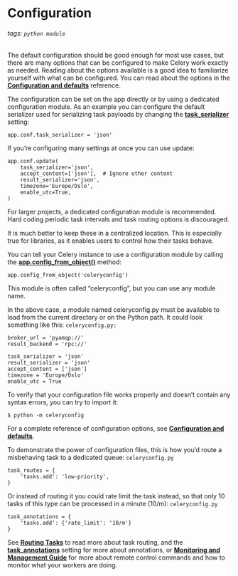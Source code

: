 # Configuration
###### tags: `python module`

The default configuration should be good enough for most use cases, but there are many options that can be configured to make Celery work exactly as needed. Reading about the options available is a good idea to familiarize yourself with what can be configured. You can read about the options in the [**Configuration and defaults**](https://docs.celeryq.dev/en/stable/userguide/configuration.html#configuration) reference.

The configuration can be set on the app directly or by using a dedicated configuration module. As an example you can configure the default serializer used for serializing task payloads by changing the [**task_serializer**](https://docs.celeryq.dev/en/stable/userguide/configuration.html#std-setting-task_serializer) setting:
```python=
app.conf.task_serializer = 'json'
```

If you’re configuring many settings at once you can use update:
```python=
app.conf.update(
    task_serializer='json',
    accept_content=['json'],  # Ignore other content
    result_serializer='json',
    timezone='Europe/Oslo',
    enable_utc=True,
)
```

For larger projects, a dedicated configuration module is recommended. Hard coding periodic task intervals and task routing options is discouraged. 

It is much better to keep these in a centralized location. This is especially true for libraries, as it enables users to control how their tasks behave.

You can tell your Celery instance to use a configuration module by calling the [**app.config_from_object()**](https://docs.celeryq.dev/en/stable/reference/celery.html#celery.Celery.config_from_object) method:
```python=
app.config_from_object('celeryconfig')
```
This module is often called “celeryconfig”, but you can use any module name.

In the above case, a module named celeryconfig.py must be available to load from the current directory or on the Python path. It could look something like this:
```celeryconfig.py:```
```python=
broker_url = 'pyamqp://'
result_backend = 'rpc://'

task_serializer = 'json'
result_serializer = 'json'
accept_content = ['json']
timezone = 'Europe/Oslo'
enable_utc = True
```

To verify that your configuration file works properly and doesn’t contain any syntax errors, you can try to import it:
```python=
$ python -m celeryconfig
```

For a complete reference of configuration options, see [**Configuration and defaults**](https://docs.celeryq.dev/en/stable/userguide/configuration.html#configuration).

To demonstrate the power of configuration files, this is how you’d route a misbehaving task to a dedicated queue:
```celeryconfig.py```
```python=
task_routes = {
    'tasks.add': 'low-priority',
}
```

Or instead of routing it you could rate limit the task instead, so that only 10 tasks of this type can be processed in a minute (10/m):
```celeryconfig.py```
```python=
task_annotations = {
    'tasks.add': {'rate_limit': '10/m'}
}
```

See [**Routing Tasks**](https://docs.celeryq.dev/en/stable/userguide/routing.html#guide-routing) to read more about task routing, and the [**task_annotations**](https://docs.celeryq.dev/en/stable/userguide/routing.html#guide-routing) setting for more about annotations, or [**Monitoring and Management Guide**](https://docs.celeryq.dev/en/stable/userguide/monitoring.html#guide-monitoring) for more about remote control commands and how to monitor what your workers are doing.

